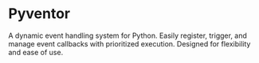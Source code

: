 # Pyventor
A dynamic event handling system for Python. Easily register, trigger, and manage event callbacks with prioritized execution. Designed for flexibility and ease of use.
